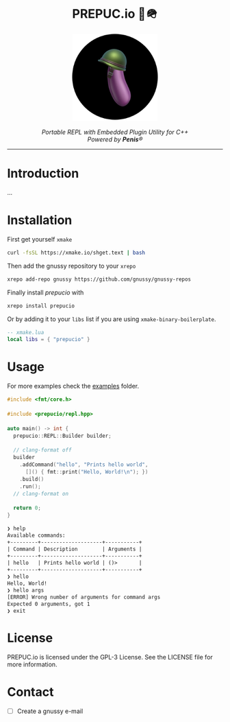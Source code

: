 <h1 align="center"> PREPUC.io 🍆🪖 </h1>

<p align="center">
  <img src="https://raw.githubusercontent.com/gnussy/prepucio/main/assets/logo.png" width=200 />
</p>
<p align="center">
  <i>Portable REPL with Embedded Plugin Utility for C++</i><br/>
  <i>Powered by <b>Penis</b>®</i>
</p>

---

# Introduction

...

# Installation

First get yourself `xmake`

```sh
curl -fsSL https://xmake.io/shget.text | bash
```

Then add the gnussy repository to your `xrepo`

```bash
xrepo add-repo gnussy https://github.com/gnussy/gnussy-repos
```

Finally install *prepucio* with

```bash
xrepo install prepucio
```

Or by adding it to your `libs` list if you are using `xmake-binary-boilerplate`.

```lua
-- xmake.lua
local libs = { "prepucio" }
```

# Usage

For more examples check the [examples](https://github.com/gnussy/prepucio/tree/main/examples) folder.

```cpp
#include <fmt/core.h>

#include <prepucio/repl.hpp>

auto main() -> int {
  prepucio::REPL::Builder builder;

  // clang-format off
  builder
    .addCommand("hello", "Prints hello world", 
      []() { fmt::print("Hello, World!\n"); })
    .build()
    .run();
  // clang-format on

  return 0;
}
```

```
❯ help
Available commands:
+---------+--------------------+-----------+
| Command | Description        | Arguments |
+---------+--------------------+-----------+
| hello   | Prints hello world | ()>       |
+---------+--------------------+-----------+
❯ hello
Hello, World!
❯ hello args
[ERROR] Wrong number of arguments for command args
Expected 0 arguments, got 1
❯ exit
```

# License
PREPUC.io is licensed under the GPL-3 License. See the LICENSE file for more information.

# Contact
- [ ] Create a gnussy e-mail
